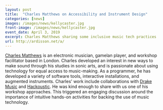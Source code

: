 ```yaml
---
layout: post
title:  "Charles Matthews on Accessibility and Instrument Design"
categories: [news]
images: /images/news/kellycaster.jpg
front-image: /images/news/kellycaster.jpg
event_date: April 3, 2019
excerpt: Charles Matthews sharing some inclusive music tech practices  
url: http://ardisson.net/a/
---
```


[Charles Matthews](https://twitter.com/matthewscharles) is an electronic musician, gamelan player, and workshop facilitator based in London.  Charles developed an interest in new ways to make sound through his studies in sonic arts, and is passionate about using technology for equal access to music-making. As a programmer, he has developed a variety of software tools, interactive installations, and augmented instruments. Charles' work include collaborations with [Drake Music](https://www.drakemusic.org/team/charles-matthews/) and [Hackoustic](https://hackoustic.org/). He was kind enough to share with us one of his workshop approaches. This triggered an engaging discussion around the importance of intuitive hands-on activities for backing the use of music technology.
